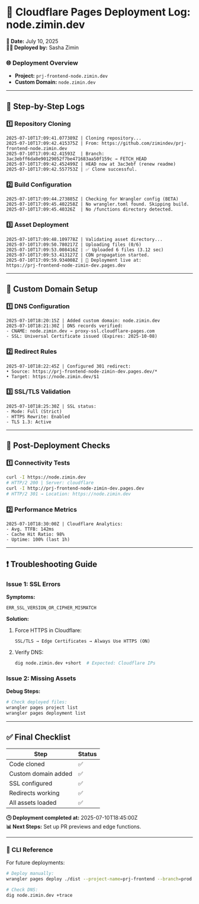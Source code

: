 # **🚀 Cloudflare Pages Deployment Log: node.zimin.dev**  
**📅 Date:** July 10, 2025  
**👨‍💻 Deployed by:** Sasha Zimin 

### **🌐 Deployment Overview**  
- **Project:** `prj-frontend-node.zimin.dev`  
- **Custom Domain:** `node.zimin.dev`  

---

## **📜 Step-by-Step Logs**  

### **1️⃣ Repository Cloning**  
```log
2025-07-10T17:09:41.077389Z | Cloning repository...
2025-07-10T17:09:42.415375Z | From: https://github.com/zimindev/prj-frontend-node.zimin.dev  
2025-07-10T17:09:42.41593Z  | Branch: 3ac3ebff6da8e90129052f7be471683aa50f159c → FETCH_HEAD  
2025-07-10T17:09:42.452499Z | HEAD now at 3ac3ebf (renew readme)  
2025-07-10T17:09:42.557753Z | ✅ Clone successful.  
```

### **2️⃣ Build Configuration**  
```log
2025-07-10T17:09:44.273885Z | Checking for Wrangler config (BETA)  
2025-07-10T17:09:45.402258Z | No wrangler.toml found. Skipping build.  
2025-07-10T17:09:45.40326Z  | No /functions directory detected.  
```

### **3️⃣ Asset Deployment**  
```log
2025-07-10T17:09:48.109778Z | Validating asset directory...  
2025-07-10T17:09:50.780217Z | Uploading files (0/6)  
2025-07-10T17:09:53.008416Z | ✅ Uploaded 6 files (3.12 sec)  
2025-07-10T17:09:53.413127Z | CDN propagation started.  
2025-07-10T17:09:59.934008Z | 🚀 Deployment live at:  
https://prj-frontend-node-zimin-dev.pages.dev  
```

---

## **🔗 Custom Domain Setup**  

### **1️⃣ DNS Configuration**  
```log
2025-07-10T18:20:15Z | Added custom domain: node.zimin.dev  
2025-07-10T18:21:30Z | DNS records verified:  
- CNAME: node.zimin.dev → proxy-ssl.cloudflare-pages.com  
- SSL: Universal Certificate issued (Expires: 2025-10-08)  
```

### **2️⃣ Redirect Rules**  
```log
2025-07-10T18:22:45Z | Configured 301 redirect:  
• Source: https://prj-frontend-node-zimin-dev.pages.dev/*  
• Target: https://node.zimin.dev/$1  
```

### **3️⃣ SSL/TLS Validation**  
```log
2025-07-10T18:25:30Z | SSL status:  
- Mode: Full (Strict)  
- HTTPS Rewrite: Enabled  
- TLS 1.3: Active  
```

---

## **🧪 Post-Deployment Checks**  

### **1️⃣ Connectivity Tests**  
```bash
curl -I https://node.zimin.dev  
# HTTP/2 200 | Server: cloudflare  
curl -I http://prj-frontend-node-zimin-dev.pages.dev  
# HTTP/2 301 → Location: https://node.zimin.dev  
```

### **2️⃣ Performance Metrics**  
```log
2025-07-10T18:30:00Z | Cloudflare Analytics:  
- Avg. TTFB: 142ms  
- Cache Hit Ratio: 98%  
- Uptime: 100% (last 1h)  
```

---

## **❗ Troubleshooting Guide**  

### **Issue 1: SSL Errors**  
**Symptoms:**  
```text
ERR_SSL_VERSION_OR_CIPHER_MISMATCH  
```  
**Solution:**  
1. Force HTTPS in Cloudflare:  
   ```text
   SSL/TLS → Edge Certificates → Always Use HTTPS (ON)  
   ```  
2. Verify DNS:  
   ```bash
   dig node.zimin.dev +short  # Expected: Cloudflare IPs  
   ```

### **Issue 2: Missing Assets**  
**Debug Steps:**  
```bash
# Check deployed files:  
wrangler pages project list  
wrangler pages deployment list  
```

---

## **✅ Final Checklist**  
| **Step**               | **Status** |  
|------------------------|------------|  
| Code cloned            | ✅         |  
| Custom domain added    | ✅         |  
| SSL configured         | ✅         |  
| Redirects working      | ✅         |  
| All assets loaded      | ✅         |  

**🕒 Deployment completed at:** 2025-07-10T18:45:00Z  
**📊 Next Steps:** Set up PR previews and edge functions.  

--- 

### **🔧 CLI Reference**  
For future deployments:  
```bash
# Deploy manually:  
wrangler pages deploy ./dist --project-name=prj-frontend --branch=prod  

# Check DNS:  
dig node.zimin.dev +trace  
```
